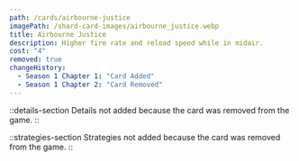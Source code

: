 ```yaml
---
path: /cards/airbourne-justice
imagePath: /shard-card-images/airbourne_justice.webp
title: Airbourne Justice
description: Higher fire rate and reload speed while in midair.
cost: "4"
removed: true
changeHistory:
  - Season 1 Chapter 1: "Card Added"
  - Season 1 Chapter 2: "Card Removed"
---
```


::details-section
Details not added because the card was removed from the game.
::

::strategies-section
Strategies not added because the card was removed from the game.
::
